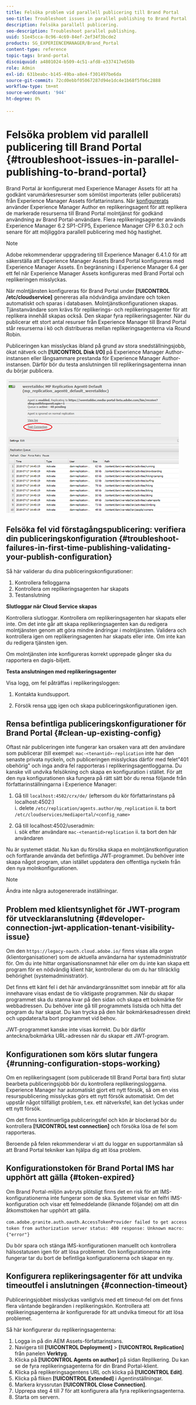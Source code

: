 ```yaml
---
title: Felsöka problem vid parallell publicering till Brand Portal
seo-title: Troubleshoot issues in parallel publishing to Brand Portal
description: Felsöka parallell publicering.
seo-description: Troubleshoot parallel publishing.
uuid: 51e45cca-8c96-4c69-84ef-2ef34f3bcde2
products: SG_EXPERIENCEMANAGER/Brand_Portal
content-type: reference
topic-tags: brand-portal
discoiquuid: a4801024-b509-4c51-afd8-e337417e658b
role: Admin
exl-id: 631beabc-b145-49ba-a8e4-f301497be6da
source-git-commit: 72cd0ebbf05067287d94e1dc4e1b68f5fb6c2888
workflow-type: tm+mt
source-wordcount: '944'
ht-degree: 0%

---
```


# Felsöka problem vid parallell publicering till Brand Portal {#troubleshoot-issues-in-parallel-publishing-to-brand-portal}

Brand Portal är konfigurerat med Experience Manager Assets för att ha godkänt varumärkesresurser som sömlöst importerats (eller publicerats) från Experience Manager Assets författarinstans. När [konfigurerats](../using/configure-aem-assets-with-brand-portal.md) använder Experience Manager Author en replikeringsagent för att replikera de markerade resurserna till Brand Portal molntjänst för godkänd användning av Brand Portal-användare. Flera replikeringsagenter används Experience Manager 6.2 SP1-CFP5, Experience Manager CFP 6.3.0.2 och senare för att möjliggöra parallell publicering med hög hastighet.

>[!NOTE]
>
>Adobe rekommenderar uppgradering till Experience Manager 6.4.1.0 för att säkerställa att Experience Manager Assets Brand Portal konfigureras med Experience Manager Assets. En begränsning i Experience Manager 6.4 ger ett fel när Experience Manager Assets konfigureras med Brand Portal och replikeringen misslyckas.

När molntjänsten konfigureras för Brand Portal under **[!UICONTROL /etc/cloudservice]** genereras alla nödvändiga användare och token automatiskt och sparas i databasen. Molntjänstkonfigurationen skapas. Tjänstanvändare som krävs för replikerings- och replikeringsagenter för att replikera innehåll skapas också. Den skapar fyra replikeringsagenter. När du publicerar ett stort antal resurser från Experience Manager till Brand Portal står resurserna i kö och distribueras mellan replikeringsagenterna via Round Robin.

Publiceringen kan misslyckas ibland på grund av stora snedställningsjobb, ökat nätverk och **[!UICONTROL Disk I/O]** på Experience Manager Author-instansen eller långsammare prestanda för Experience Manager Author-instansen. Därför bör du testa anslutningen till replikeringsagenterna innan du börjar publicera.

![](assets/test-connection.png)

## Felsöka fel vid förstagångspublicering: verifiera din publiceringskonfiguration {#troubleshoot-failures-in-first-time-publishing-validating-your-publish-configuration}

Så här validerar du dina publiceringskonfigurationer:

1. Kontrollera felloggarna
1. Kontrollera om replikeringsagenten har skapats
1. Testanslutning

**Slutloggar när Cloud Service skapas**

Kontrollera slutloggar. Kontrollera om replikeringsagenten har skapats eller inte. Om det inte går att skapa replikeringsagenten kan du redigera molntjänsten genom att göra mindre ändringar i molntjänsten. Validera och kontrollera igen om replikeringsagenten har skapats eller inte. Om inte kan du redigera tjänsten igen.

Om molntjänsten inte konfigureras korrekt upprepade gånger ska du rapportera en dagis-biljett.

**Testa anslutningen med replikeringsagenter**

Visa logg, om fel påträffas i replikeringsloggen:

1. Kontakta kundsupport.

1. Försök rensa [upp](../using/troubleshoot-parallel-publishing.md#clean-up-existing-config) igen och skapa publiceringskonfigurationen igen.

<!--
Comment Type: remark
Last Modified By: Mini Gulati (mgulati)
Last Modified Date: 2018-06-21T22:56:21.256-0400
<p>?? check and compare public key. At times public key is different</p>
<p>?? another thing to check in /useradmin</p>
-->

## Rensa befintliga publiceringskonfigurationer för Brand Portal {#clean-up-existing-config}

Oftast när publiceringen inte fungerar kan orsaken vara att den användare som publicerar (till exempel: `mac-<tenantid>-replication` inte har den senaste privata nyckeln, och publiceringen misslyckas därför med felet&quot;401 obehörig&quot; och inga andra fel rapporteras i replikeringsagentloggarna. Du kanske vill undvika felsökning och skapa en konfiguration i stället. För att den nya konfigurationen ska fungera på rätt sätt bör du rensa följande från författarinställningarna i Experience Manager:

1. Gå till `localhost:4502/crx/de/` (eftersom du kör författarinstans på localhost:4502:)\
   i. delete `/etc/replication/agents.author/mp_replication`
ii. ta bort `/etc/cloudservices/mediaportal/<config_name>`

1. Gå till localhost:4502/useradmin:\
   i. sök efter användare `mac-<tenantid>replication`
ii. ta bort den här användaren

Nu är systemet städat. Nu kan du försöka skapa en molntjänstkonfiguration och fortfarande använda det befintliga JWT-programmet. Du behöver inte skapa något program, utan istället uppdatera den offentliga nyckeln från den nya molnkonfigurationen.

>[!NOTE]
>
>Ändra inte några autogenererade inställningar.


## Problem med klientsynlighet för JWT-program för utvecklaranslutning {#developer-connection-jwt-application-tenant-visibility-issue}

Om den `https://legacy-oauth.cloud.adobe.io/` finns visas alla organ (klientorganisationer) som de aktuella användarna har systemadministratör för. Om du inte hittar organisationsnamnet här eller om du inte kan skapa ett program för en nödvändig klient här, kontrollerar du om du har tillräcklig behörighet (systemadministratör).

Det finns ett känt fel i det här användargränssnittet som innebär att för alla innehavare visas endast de tio viktigaste programmen. När du skapar programmet ska du stanna kvar på den sidan och skapa ett bokmärke för webbadressen. Du behöver inte gå till programmets listsida och hitta det program du har skapat. Du kan trycka på den här bokmärkesadressen direkt och uppdatera/ta bort programmet vid behov.

JWT-programmet kanske inte visas korrekt. Du bör därför anteckna/bokmärka URL-adressen när du skapar ett JWT-program.

## Konfigurationen som körs slutar fungera {#running-configuration-stops-working}

<!--
Comment Type: draft

<p>If the running configuration stops working, either of the following two possibilities
<g class="gr_ gr_15 gr-alert gr_gramm gr_inline_cards gr_run_anim Grammar multiReplace" data-gr-id="15" id="15" style="font-size: 12px;">
are
</g> there:</p>
<p>1.
<g class="gr_ gr_14 gr-alert gr_gramm gr_inline_cards gr_run_anim Grammar only-ins doubleReplace replaceWithoutSep" data-gr-id="14" id="14">
Connection
</g> has failed, or</p>
<p>2. Publish has failed with permission to dam-replication-service denied, while connection has passed </p>
<p>If the connection has failed [1], the
<g class="gr_ gr_10 gr-alert gr_spell gr_inline_cards gr_run_anim ContextualSpelling ins-del multiReplace" data-gr-id="10" id="10">
fail safe
</g> way to fix it is to <a href="../using/troubleshoot-parallel-publishing.md#main-pars-header-1664955658">clean up</a> the existing Brand Portal publish configuration and recreate a publish configuration. </p>
<p>However, if the
<g class="gr_ gr_18 gr-alert gr_spell gr_inline_cards gr_run_anim ContextualSpelling" data-gr-id="18" id="18">
publish
</g> has failed with
<g class="gr_ gr_16 gr-alert gr_gramm gr_inline_cards gr_run_anim Grammar only-ins doubleReplace replaceWithoutSep" data-gr-id="16" id="16">
permission
</g> denied to dam-replication-service, raise a support ticket.</p>
-->

Om en replikeringsagent (som publicerade till Brand Portal bara fint) slutar bearbeta publiceringsjobb bör du kontrollera replikeringsloggarna. Experience Manager har automatiskt gjort ett nytt försök, så om en viss resurspublicering misslyckas görs ett nytt försök automatiskt. Om det uppstår något tillfälligt problem, t.ex. ett nätverksfel, kan det lyckas under ett nytt försök.

Om det finns kontinuerliga publiceringsfel och kön är blockerad bör du kontrollera **[!UICONTROL test connection]** och försöka lösa de fel som rapporteras.

Beroende på felen rekommenderar vi att du loggar en supportanmälan så att Brand Portal tekniker kan hjälpa dig att lösa problem.

## Konfigurationstoken för Brand Portal IMS har upphört att gälla {#token-expired}

Om Brand Portal-miljön avbryts plötsligt finns det en risk för att IMS-konfigurationerna inte fungerar som de ska. Systemet visar en felfri IMS-konfiguration och visar ett felmeddelande (liknande följande) om att din åtkomsttoken har upphört att gälla.

`com.adobe.granite.auth.oauth.AccessTokenProvider failed to get access token from authorization server status: 400 response: Unknown macro: {"error"}`

Du bör spara och stänga IMS-konfigurationen manuellt och kontrollera hälsostatusen igen för att lösa problemet. Om konfigurationerna inte fungerar tar du bort de befintliga konfigurationerna och skapar en ny.


## Konfigurera replikeringsagenter för att undvika timeoutfel i anslutningen {#connection-timeout}

Publiceringsjobbet misslyckas vanligtvis med ett timeout-fel om det finns flera väntande begäranden i replikeringskön. Kontrollera att replikeringsagenterna är konfigurerade för att undvika timeout för att lösa problemet.

Så här konfigurerar du replikeringsagenterna:

1. Logga in på din AEM Assets-författarinstans.
1. Navigera till **[!UICONTROL Deployment]** > **[!UICONTROL Replication]** från panelen **Verktyg**.
1. Klicka på **[!UICONTROL Agents on author]** på sidan Replikering. Du kan se de fyra replikeringsagenterna för din Brand Portal-klient.
1. Klicka på replikeringsagentens URL och klicka på **[!UICONTROL Edit]**.
1. Klicka på fliken **[!UICONTROL Extended]** i Agentinställningar.
1. Markera kryssrutan **[!UICONTROL Close Connection]**.
1. Upprepa steg 4 till 7 för att konfigurera alla fyra replikeringsagenterna.
1. Starta om servern.
